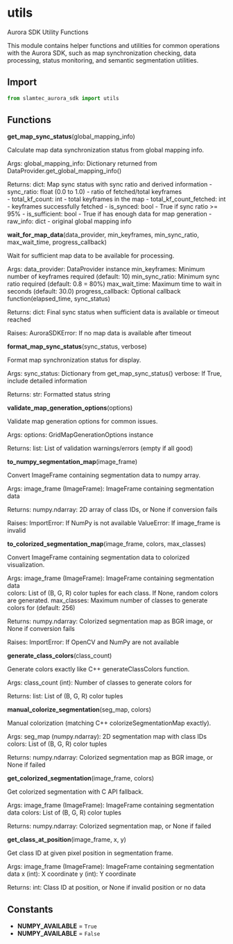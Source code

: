 # utils

Aurora SDK Utility Functions

This module contains helper functions and utilities for common operations
with the Aurora SDK, such as map synchronization checking, data processing,
status monitoring, and semantic segmentation utilities.

## Import

```python
from slamtec_aurora_sdk import utils
```

## Functions

**get_map_sync_status**(global_mapping_info)

Calculate map data synchronization status from global mapping info.

Args:
    global_mapping_info: Dictionary returned from DataProvider.get_global_mapping_info()
    
Returns:
    dict: Map sync status with sync ratio and derived information
        - sync_ratio: float (0.0 to 1.0) - ratio of fetched/total keyframes  
        - total_kf_count: int - total keyframes in the map
        - total_kf_count_fetched: int - keyframes successfully fetched
        - is_synced: bool - True if sync ratio >= 95%
        - is_sufficient: bool - True if has enough data for map generation
        - raw_info: dict - original global mapping info

**wait_for_map_data**(data_provider, min_keyframes, min_sync_ratio, max_wait_time, progress_callback)

Wait for sufficient map data to be available for processing.

Args:
    data_provider: DataProvider instance
    min_keyframes: Minimum number of keyframes required (default: 10)
    min_sync_ratio: Minimum sync ratio required (default: 0.8 = 80%)
    max_wait_time: Maximum time to wait in seconds (default: 30.0)
    progress_callback: Optional callback function(elapsed_time, sync_status)
    
Returns:
    dict: Final sync status when sufficient data is available or timeout reached
    
Raises:
    AuroraSDKError: If no map data is available after timeout

**format_map_sync_status**(sync_status, verbose)

Format map synchronization status for display.

Args:
    sync_status: Dictionary from get_map_sync_status()
    verbose: If True, include detailed information
    
Returns:
    str: Formatted status string

**validate_map_generation_options**(options)

Validate map generation options for common issues.

Args:
    options: GridMapGenerationOptions instance
    
Returns:
    list: List of validation warnings/errors (empty if all good)

**to_numpy_segmentation_map**(image_frame)

Convert ImageFrame containing segmentation data to numpy array.

Args:
    image_frame (ImageFrame): ImageFrame containing segmentation data
    
Returns:
    numpy.ndarray: 2D array of class IDs, or None if conversion fails
    
Raises:
    ImportError: If NumPy is not available
    ValueError: If image_frame is invalid

**to_colorized_segmentation_map**(image_frame, colors, max_classes)

Convert ImageFrame containing segmentation data to colorized visualization.

Args:
    image_frame (ImageFrame): ImageFrame containing segmentation data  
    colors: List of (B, G, R) color tuples for each class. If None, random colors are generated.
    max_classes: Maximum number of classes to generate colors for (default: 256)
    
Returns:
    numpy.ndarray: Colorized segmentation map as BGR image, or None if conversion fails
    
Raises:
    ImportError: If OpenCV and NumPy are not available

**generate_class_colors**(class_count)

Generate colors exactly like C++ generateClassColors function.

Args:
    class_count (int): Number of classes to generate colors for
    
Returns:
    list: List of (B, G, R) color tuples

**manual_colorize_segmentation**(seg_map, colors)

Manual colorization (matching C++ colorizeSegmentationMap exactly).

Args:
    seg_map (numpy.ndarray): 2D segmentation map with class IDs
    colors: List of (B, G, R) color tuples
    
Returns:
    numpy.ndarray: Colorized segmentation map as BGR image, or None if failed

**get_colorized_segmentation**(image_frame, colors)

Get colorized segmentation with C API fallback.

Args:
    image_frame (ImageFrame): ImageFrame containing segmentation data
    colors: List of (B, G, R) color tuples
    
Returns:
    numpy.ndarray: Colorized segmentation map, or None if failed

**get_class_at_position**(image_frame, x, y)

Get class ID at given pixel position in segmentation frame.

Args:
    image_frame (ImageFrame): ImageFrame containing segmentation data
    x (int): X coordinate
    y (int): Y coordinate
    
Returns:
    int: Class ID at position, or None if invalid position or no data

## Constants

- **NUMPY_AVAILABLE** = `True`
- **NUMPY_AVAILABLE** = `False`

